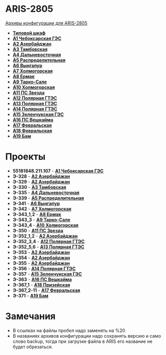 ARIS-2805
============

[Архивы конфигурации для ARIS-2805](https://confluence.prosyst.ru/pages/viewpage.action?pageId=71600433)

- **[Типовой шкаф](Типовой%20шкаф/README.md)**
- **[A1 Чебоксарская ГЭС](A1%20Чебоксарская%20ГЭС/README.md)**
- **[A2 Азербайджан](A2%20Азербайджан/README.md)**
- **[A3 Тамбовская](A3%20Тамбовская/README.md)**
- **[A4 Дальневосточная](A4%20Дальневосточная/README.md)**
- **[A5 Распределительная](A5%20Распределительная/README.md)**
- **[A6 Вынгапур](A6%20Вынгапур/README.md)**
- **[A7 Холмогорская](A7%20Холмогорская/README.md)**
- **[A8 Ермак](A8%20Ермак/README.md)**
- **[A9 Тарко-Сале](A9%20Тарко-Сале/README.md)**
- **[A10 Холмогорская](A10%20Холмогорская/README.md)**
- **[A11 ПС Звезда](A11%20ПС%20Звезда/README.md)**
- **[A12 Полярная ГТЭС](A12%20Полярная%20ГТЭС/README.md)**
- **[A13 Полярная ГТЭС](A13%20Полярная%20ГТЭС/README.md)**
- **[A14 Полярная ГТЭС](A14%20Полярная%20ГТЭС/README.md)**
- **[A15 Зеленчукская ГЭС](A15%20Зеленчукская%20ГЭС/README.md)**
- **[A16 ПС Вешкайма](A16%20ПС%20Вешкайма/README.md)**
- **[A17 Февральская](A17%20Февральская/README.md)**
- **[A18 Февральская](A18%20Призейская/README.md)**
- **[A19 Бам](A19%20Бам/README.md)**


# Проекты

- **55181848.211.107**  - **[A1 Чебоксарская ГЭС](A1%20Чебоксарская%20ГЭС/README.md)**
- **Э-328**      - **[A2 Азербайджан](A2%20Азербайджан/README.md)**
- **Э-329**      - **[A2 Азербайджан](A2%20Азербайджан/README.md)**
- **Э-330**      - **[A3 Тамбовская](A3%20Тамбовская/README.md)**
- **Э-335**      - **[A4 Дальневосточная](A4%20Дальневосточная/README.md)**
- **Э-339**      - **[A5 Распределительная](A5%20Распределительная/README.md)**
- **Э-341**      - **[A6 Вынгапур](A6%20Вынгапур/README.md)**
- **Э-342**      - **[A7 Холмогорская](A7%20Холмогорская/README.md)**
- **Э-343_1,2**  - **[A8 Ермак](A8%20Ермак/README.md)**
- **Э-343_3**    - **[A9 Тарко-Сале](A9%20Тарко-Сале/README.md)**
- **Э-343_4**    - **[A10 Холмогорская](A10%20Холмогорская/README.md)**
- **Э-350**      - **[A11 ПС Звезда](A11%20ПС%20Звезда/README.md)**
- **Э-352_1,2**  - **[A2 Азербайджан](A2%20Азербайджан/README.md)**
- **Э-352_3,4**  - **[A12 Полярная ГТЭС](A12%20Полярная%20ГТЭС/README.md)**
- **Э-352_5,6**  - **[A13 Полярная ГТЭС](A13%20Полярная%20ГТЭС/README.md)**
- **Э-353**      - **[A2 Азербайджан](A2%20Азербайджан/README.md)**
- **Э-354**      - **[A2 Азербайджан](A2%20Азербайджан/README.md)**
- **Э-355**      - **[A2 Азербайджан](A2%20Азербайджан/README.md)**
- **Э-356**      - **[A14 Полярная ГТЭС](A14%20Полярная%20ГТЭС/README.md)**
- **Э-357**      - **[A15 Зеленчукская ГЭС](A15%20Зеленчукская%20ГЭС/README.md)**
- **Э-363**      - **[A16 ПС Вешкайма](A16%20ПС%20Вешкайма/README.md)**
- **Э-367_1**    - **[A18 Призейская](A18%20Призейская/README.md)**
- **Э-367_2-11** - **[A17 Февральская](A17%20Февральская/README.md)**
- **Э-371**      - **[A19 Бам](A19%20Бам/README.md)**


# Замечания

- В ссылках на файлы пробел надо заменять на %20
- В названиях архивов конфигурации надо сохранять версию и само слово backup, тогда при загрузке файла в ARIS его название не будет обрезаться.


